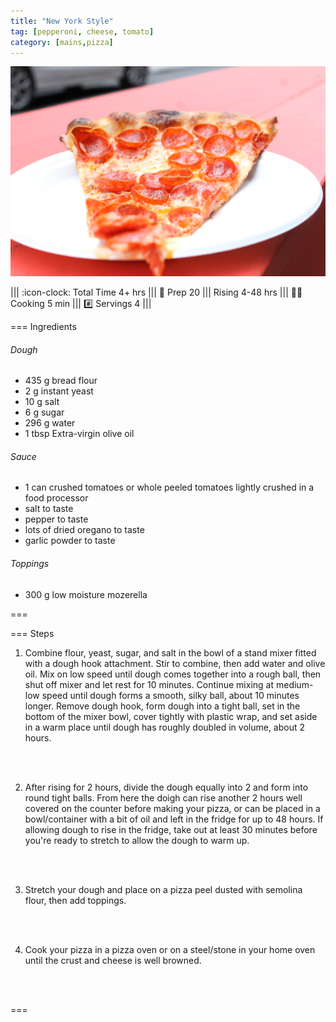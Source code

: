 ```yaml
---
title: "New York Style"
tag: [pepperoni, cheese, tomato]
category: [mains,pizza]
---
```


![](img/ny-style-pizza.png)

||| :icon-clock: Total Time
4+ hrs
||| :knife: Prep
20
||| Rising
4-48 hrs
||| :cook: Cooking
5 min
||| :hash: Servings
4
|||


=== Ingredients

###### Dough
- 435 g bread flour
- 2 g instant yeast
- 10 g salt
- 6 g sugar
- 296 g water
- 1 tbsp Extra-virgin olive oil

###### Sauce
- 1 can crushed tomatoes or whole peeled tomatoes lightly crushed in a food processor
- salt to taste
- pepper to taste
- lots of dried oregano to taste
- garlic powder to taste

###### Toppings
- 300 g low moisture mozerella

===

=== Steps

1. Combine flour, yeast, sugar, and salt in the bowl of a stand mixer fitted with a dough hook attachment. Stir to combine, then add water and olive oil. Mix on low speed until dough comes together into a rough ball, then shut off mixer and let rest for 10 minutes. Continue mixing at medium-low speed until dough forms a smooth, silky ball, about 10 minutes longer. Remove dough hook, form dough into a tight ball, set in the bottom of the mixer bowl, cover tightly with plastic wrap, and set aside in a warm place until dough has roughly doubled in volume, about 2 hours. 
<br>
<br>

2. After rising for 2 hours, divide the dough equally into 2 and form into round tight balls. From here the doigh can rise another 2 hours well covered on the counter before making your pizza, or can be placed in a bowl/container with a bit of oil and left in the fridge for up to 48 hours. If allowing dough to rise in the fridge, take out at least 30 minutes before you're ready to stretch to allow the dough to warm up.
<br>
<br>

3. Stretch your dough and place on a pizza peel dusted with semolina flour, then add toppings.
<br>
<br>

4. Cook your pizza in a pizza oven or on a steel/stone in your home oven until the crust and cheese is well browned.
<br>
<br>

===
